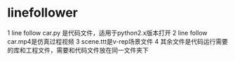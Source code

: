 # linefollower
1 line follow car.py 是代码文件，适用于python2.x版本打开
2 line follow car.mp4是仿真过程视频
3 scene.ttt是v-rep场景文件
4 其余文件是代码运行需要的库和工程文件，需要和代码文件放在同一文件夹下
